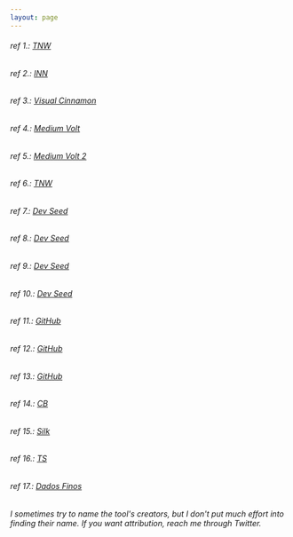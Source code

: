 ```yaml
---
layout: page
---
```


###### ref 1.: [TNW](http://thenextweb.com/dd/2015/06/12/20-best-javascript-chart-libraries/)
###### ref 2.: [INN](http://nerds.inn.org/toolbox/)
###### ref 3.: [Visual Cinnamon](http://www.visualcinnamon.com/)
###### ref 4.: [Medium Volt](https://medium.com/volt-data-lab/26-ferramentas-para-visualiza%C3%A7%C3%A3o-de-dados-avaliadas-pelo-volt-654c5a590497#.7lof0g732)
###### ref 5.: [Medium Volt 2](https://medium.com/volt-data-lab/6-ferramentas-para-extrair-dados-da-internet-avaliadas-pelo-volt-586b6352fdd2#.jbd8yb9a2)
###### ref 6.: [TNW](http://thenextweb.com/apps/2012/09/29/the-best-apps-communities-tools-writers-journalists/)
###### ref 7.: [Dev Seed](http://inspire.blufra.me/big-data-visualization-review-of-the-20-best-tools/)
###### ref 8.: [Dev Seed](https://developmentseed.org/projects/landsat-util/)
###### ref 9.: [Dev Seed](https://developmentseed.org/blog/2012/june/25/prose-a-content-editor-for-github/)
###### ref 10.: [Dev Seed](https://developmentseed.org/blog/new-healthcare-gov-is-open-and-cms-free/)
###### ref 11.: [GitHub](https://github.com/prose/starter)
###### ref 12.: [GitHub](https://github.com/jueyang/know-your-tools)
###### ref 13.: [GitHub](https://github.com/jueyang/mapmakers-cheatsheet)
###### ref 14.: [CB](http://www.creativebloq.com/design-tools/data-visualization-712402)
###### ref 15.: [Silk](http://data-journalism-tools.silk.co/)
###### ref 16.: [TS](http://techslides.com/50-javascript-charting-and-graphics-libraries)
###### ref 17.: [Dados Finos](http://dadosfinos.blogspot.com.br/)

_I sometimes try to name the tool's creators, but I don't put much effort into finding their name. If you want attribution, reach me through Twitter._
